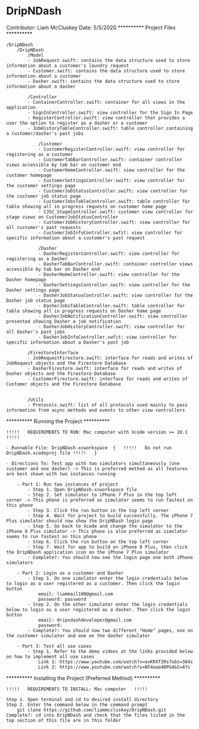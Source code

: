 # DripNDash

Contributor: Liam McCluskey
Date: 5/5/2020
**********	Project Files	**********

	/DripNDash
		/DripNDash
			/Model
			- JobRequest.swift: contains the data structure used to store information about a customer's laundry request
			- Customer.swift: contains the data structure used to store information about a customer
			- Dasher.swift: contains the data structure sued to store information about a dasher

			/Controller
			- ContainerController.swift: container for all views in the application
			- SignInController.swift: view controller for the Sign In Page
			- RegisterController.swift: view controller that provides a user the option to register as a dasher or a customer
			- JobHistoryTableController.swift: table controller containing a customer/dasher's past jobs

				/Customer
				- CustomerRegisterController.swift: view controller for registering as a customer
				- CustomerTabBarController.swift: container controller views accessible by tab bar on customer end
				- CustomerHomeController.swift: view controller for the customer homepage
				- CustomerSettingsController.swift: view controller for the customer settings page
				- CustomerJobStatusController.swift: view controller for the customer job status page
				- CustomerJobsTableController.swift: table controller for table showing all in progress requests on customer home page
				- CJSC_StageController.swift: customer view controller for stage views on CustomerJobStatusController
				- CustomerJobHistoryController.swift: view controller for all customer's past requests
				- CustomerJobInfoController.swfit: view controller for specific information about a customer's past request

				/Dasher
				- DasherRegisterController.swift: view controller for registering as a Dasher
				- DasherTabBarController.swift: container controller views accessible by tab bar on Dasher end
				- DasherHomeController.swift: view controller for the Dasher homepage
				- DasherSettingsController.swift: view controller for the Dasher settings page
				- DasherJobStatusController.swift: view controller for the Dasher job status page
				- DasherJobsTableController.swift: table controller for table showing all in progress requests on Dasher home page
				- DasherJobNotificationController.swift: view controller presented showing Dasher a job notification
				- DasherJobHistoryController.swift: view controller for all Dasher's past jobs
				- DasherJobInfoController.swfit: view controller for specific information about a Dasher's past job

			/FirestoreInterface
			- JobRequestFirestore.swift: interface for reads and writes of JobRequest objects and the Firestore Database
			- DasherFirestore.swift: interface for reads and writes of Dasher objects and the Firestore Database
			- CustomerFirestore.swift: interface for reads and writes of Customer objects and the Firestore Database
			

			/Utils
			- Protocols.swift: list of all protocols used mainly to pass information from async methods and events to other view controllers



**********	Running the Project	**********

	!!!!!	REQUIREMENTS TO RUN: Mac computer with Xcode version >= 10.1	!!!!!

	- Runnable File: DripNDash.xcworkspace	{	!!!!!	Do not run DripNDash.xcodeproj file	!!!!!	}

	- Directions To: Test app with two simulators simultaneously (one customer and one dasher) -> This is preferred method as all features are best shown with two instances running

		- Part 1: Run two instances of project
			- Step 1. Open DripNDash.xcworkspace file
			- Step 2. Set simulator to iPhone 7 Plus in the top left corner -> This phone is preferred as simulator seems to run fastest on this phone
			- Step 3. Click the run button in the top left corner
			- Step 4. Wait for project to build successfully. The iPhone 7 Plus simulator should now show the DripNDash login page
			- Step 5. Go back to Xcode and change the simulator to the iPhone 8 Plus simulator -> This phone is also preferred as simulator seems to run fastest on this phone 
			- Step 6. Click the run button on the top left corner
			- Step 7. Wait for app to build on iPhone 8 Plus, then click the DripNDash application icon on the iPhone 7 Plus simulator
			- Complete?: You should now see the login page one both iPhone simulators

		- Part 2: Login as a customer and Dasher 
			- Step 1. On one simulator enter the login credentials below to login as a user registered as a customer. Then click the login button
				email: liammail100@gmail.com
				password: password
			- Step 2. On the other simulator enter the login credentials below to login as a user registered as a dasher. Then click the login button
				email: dripndashdeveloper@gmail.com
				password: 
			- Complete?: You should now two different "Home" pages, one on the customer simulator and one on the dasher simulator

		- Part 3: Test all use cases
			- Step 1. Refer to the demo videos at the links provided below on how to implement all use cases
				Link 1: https://www.youtube.com/watch?v=exKRXTIRs7o&t=364s
				Link 2: https://www.youtube.com/watch?v=BF4owo48PG4&t=47s

**********	Installing the Project (Preferred Method)	**********

	!!!!!	REQUIREMENTS TO INSTALL: Mac computer	!!!!!

	Step 1. Open terminal and cd to desired install directory
	Step 2. Enter the command below in the command prompt
		git clone https://github.com/liammccluskey/DripNDash.git
	Complete?: cd into DripNDash and check that the files listed in the top section of this file are in this folder


		
